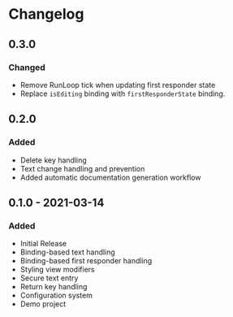 # Changelog

## 0.3.0

### Changed

* Remove RunLoop tick when updating first responder state
* Replace `isEditing` binding with `firstResponderState` binding.

## 0.2.0

### Added

* Delete key handling
* Text change handling and prevention
* Added automatic documentation generation workflow

## 0.1.0 - 2021-03-14

### Added

* Initial Release
* Binding-based text handling
* Binding-based first responder handling
* Styling view modifiers
* Secure text entry
* Return key handling
* Configuration system
* Demo project
